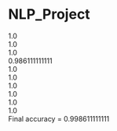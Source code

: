 # NLP_Project<br />
1.0<br />
1.0<br />
1.0<br />
0.986111111111<br />
1.0<br />
1.0<br />
1.0<br />
1.0<br />
1.0<br />
1.0<br />
Final accuracy = 0.998611111111
